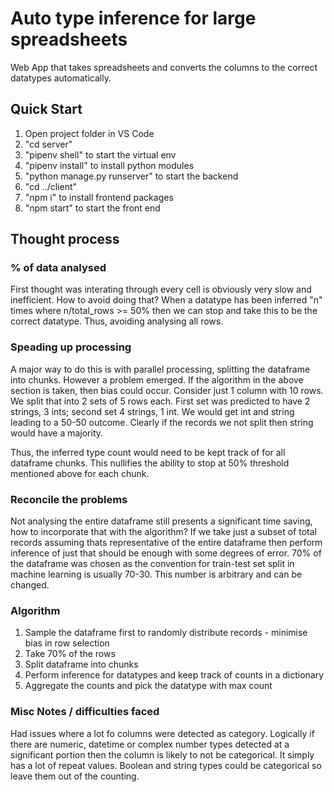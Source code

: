 # Auto type inference for large spreadsheets
 Web App that takes spreadsheets and converts the columns to the correct datatypes automatically.

 ## Quick Start
 1. Open project folder in VS Code
 2. "cd server"
 3. "pipenv shell" to start the virtual env
 4. "pipenv install" to install python modules
 5. "python manage.py runserver" to start the backend
 6. "cd ../client"
 7. "npm i" to install frontend packages
 8. "npm start" to start the front end

 ## Thought process
 ### % of data analysed
 First thought was interating through every cell is obviously very slow and inefficient. How to avoid doing that? When a datatype has been inferred "n" times where n/total_rows >= 50% then we can stop and take this to be the correct datatype. Thus, avoiding analysing all rows.

 ### Speading up processing
 A major way to do this is with parallel processing, splitting the dataframe into chunks. However a problem emerged. If the algorithm in the above section is taken, then bias could occur. Consider just 1 column with 10 rows. We split that into 2 sets of 5 rows each. First set was predicted to have 2 strings, 3 ints; second set 4 strings, 1 int. We would get int and string leading to a 50-50 outcome. Clearly if the records we not split then string would have a majority.

 Thus, the inferred type count would need to be kept track of for all dataframe chunks. This nullifies the ability to stop at 50% threshold mentioned above for each chunk.

 ### Reconcile the problems
 Not analysing the entire dataframe still presents a significant time saving, how to incorporate that with the algorithm? If we take just a subset of total records assuming thats representative of the entire dataframe then perform inference of just that should be enough with some degrees of error. 70% of the dataframe was chosen as the convention for train-test set split in machine learning is usually 70-30. This number is arbitrary and can be changed.

 ### Algorithm
 1. Sample the dataframe first to randomly distribute records - minimise bias in row selection
 2. Take 70% of the rows
 3. Split dataframe into chunks 
 4. Perform inference for datatypes and keep track of counts in a dictionary
 5. Aggregate the counts and pick the datatype with max count

 ### Misc Notes / difficulties faced
 Had issues where a lot fo columns were detected as category. Logically if there are numeric, datetime or complex number types detected at a significant portion then the column is likely to not be categorical. It simply has a lot of repeat values. Boolean and string types could be categorical so leave them out of the counting.